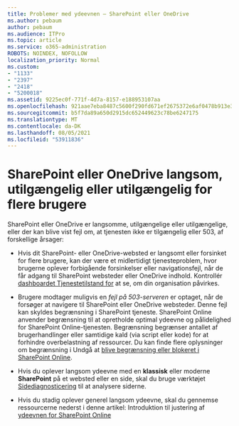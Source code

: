 ```yaml
---
title: Problemer med ydeevnen – SharePoint eller OneDrive
ms.author: pebaum
author: pebaum
ms.audience: ITPro
ms.topic: article
ms.service: o365-administration
ROBOTS: NOINDEX, NOFOLLOW
localization_priority: Normal
ms.custom:
- "1133"
- "2397"
- "2418"
- "5200018"
ms.assetid: 9225ec0f-771f-4d7a-8157-e188953107aa
ms.openlocfilehash: 921aae7eba8487c5600f290fd671ef2675372e6af0478b913e38354856cbaa22
ms.sourcegitcommit: b5f7da89a650d2915dc652449623c78be6247175
ms.translationtype: MT
ms.contentlocale: da-DK
ms.lasthandoff: 08/05/2021
ms.locfileid: "53911836"
---
```

# <a name="sharepoint-or-onedrive-slow-inaccessible-or-unavailable-for-multiple-users"></a>SharePoint eller OneDrive langsom, utilgængelig eller utilgængelig for flere brugere

SharePoint eller OneDrive er langsomme, utilgængelige eller utilgængelige, eller der kan blive vist fejl om, at tjenesten ikke er tilgængelig eller 503, af forskellige årsager:
  
- Hvis dit SharePoint- eller OneDrive-websted er langsomt eller forsinket for flere brugere, kan der være et midlertidigt tjenesteproblem, hvor brugerne oplever forbigående forsinkelser eller navigationsfejl, når de får adgang til SharePoint websteder eller OneDrive indhold. Kontrollér [dashboardet Tjenestetilstand for](https://admin.microsoft.com/AdminPortal/Home#/servicehealth) at se, om din organisation påvirkes.
  
- Brugere modtager muligvis en *fejl på 503-serveren* er optaget, når de forsøger at navigere til SharePoint eller OneDrive websteder. Denne fejl kan skyldes begrænsning i SharePoint tjeneste. SharePoint Online anvender begrænsning til at opretholde optimal ydeevne og pålidelighed for SharePoint Online-tjenesten. Begrænsning begrænser antallet af brugerhandlinger eller samtidige kald (via script eller kode) for at forhindre overbelastning af ressourcer. Du kan finde flere oplysninger om begrænsning i Undgå at [blive begrænsning eller blokeret i SharePoint Online](https://docs.microsoft.com/sharepoint/dev/general-development/how-to-avoid-getting-throttled-or-blocked-in-sharepoint-online).

- Hvis du oplever langsom ydeevne med en **klassisk** eller moderne **SharePoint** på et websted eller en side, skal du bruge værktøjet [Sidediagnosticering](https://aka.ms/perftool) til at analysere siderne.
  
- Hvis du stadig oplever generel langsom ydeevne, skal du gennemse ressourcerne nederst i denne artikel: Introduktion til justering af [ydeevnen for SharePoint Online](https://go.microsoft.com/fwlink/?linkid=2024334)
  